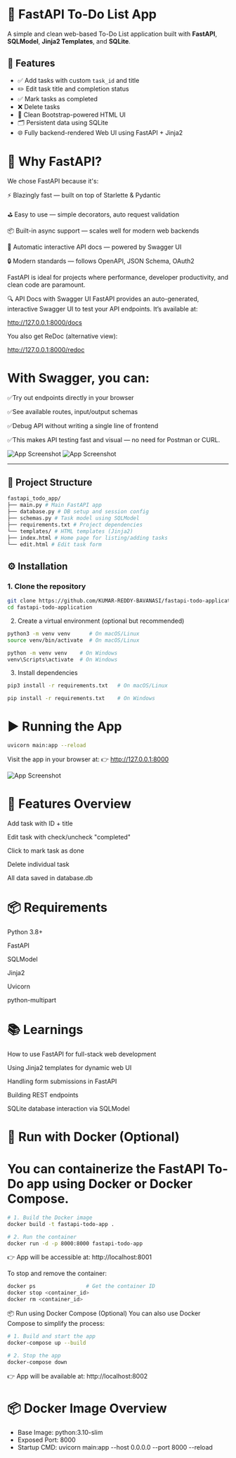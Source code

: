 # 📝 FastAPI To-Do List App

A simple and clean web-based To-Do List application built with **FastAPI**, **SQLModel**, **Jinja2 Templates**, and **SQLite**.

## 🚀 Features

- ✅ Add tasks with custom `task_id` and title
- ✏️ Edit task title and completion status
- ✅ Mark tasks as completed
- ❌ Delete tasks
- 📄 Clean Bootstrap-powered HTML UI
- 🗂 Persistent data using SQLite
- 🌐 Fully backend-rendered Web UI using FastAPI + Jinja2

# 🧠 Why FastAPI?

We chose FastAPI because it's:

⚡ Blazingly fast — built on top of Starlette & Pydantic

⛳ Easy to use — simple decorators, auto request validation

📦 Built-in async support — scales well for modern web backends

📄 Automatic interactive API docs — powered by Swagger UI

🔒 Modern standards — follows OpenAPI, JSON Schema, OAuth2

FastAPI is ideal for projects where performance, developer productivity, and clean code are paramount.

🔍 API Docs with Swagger UI
FastAPI provides an auto-generated, interactive Swagger UI to test your API endpoints. It’s available at:

http://127.0.0.1:8000/docs

You also get ReDoc (alternative view):

http://127.0.0.1:8000/redoc

# With Swagger, you can:

✅Try out endpoints directly in your browser

✅See available routes, input/output schemas

✅Debug API without writing a single line of frontend

✅This makes API testing fast and visual — no need for Postman or CURL.

![App Screenshot](assets/swagger_doc.png)
![App Screenshot](assets/redoc_doc.png)

---

## 📁 Project Structure

```bash
fastapi_todo_app/
├── main.py # Main FastAPI app
├── database.py # DB setup and session config
├── schemas.py # Task model using SQLModel
├── requirements.txt # Project dependencies
└── templates/ # HTML templates (Jinja2)
├── index.html # Home page for listing/adding tasks
└── edit.html # Edit task form
```

## ⚙️ Installation

### 1. Clone the repository

```bash
git clone https://github.com/KUMAR-REDDY-BAVANASI/fastapi-todo-application.git
cd fastapi-todo-application
```

2. Create a virtual environment (optional but recommended)

```bash
python3 -m venv venv      # On macOS/Linux
source venv/bin/activate  # On macOS/Linux

python -m venv venv    # On Windows
venv\Scripts\activate  # On Windows
```

3. Install dependencies

```bash
pip3 install -r requirements.txt   # On macOS/Linux
```

```bash
pip install -r requirements.txt    # On Windows
```

# ▶️ Running the App

```bash
uvicorn main:app --reload
```

Visit the app in your browser at: 👉 http://127.0.0.1:8000

![App Screenshot](assets/fastapi_todo_homepage.png)

# 🧪 Features Overview

Add task with ID + title

Edit task with check/uncheck "completed"

Click to mark task as done

Delete individual task

All data saved in database.db

# 📦 Requirements

Python 3.8+

FastAPI

SQLModel

Jinja2

Uvicorn

python-multipart

# 📚 Learnings

How to use FastAPI for full-stack web development

Using Jinja2 templates for dynamic web UI

Handling form submissions in FastAPI

Building REST endpoints

SQLite database interaction via SQLModel


# 🐳 Run with Docker (Optional)
# You can containerize the FastAPI To-Do app using Docker or Docker Compose.

```bash
# 1. Build the Docker image
docker build -t fastapi-todo-app .

# 2. Run the container
docker run -d -p 8000:8000 fastapi-todo-app
```

👉 App will be accessible at: http://localhost:8001

To stop and remove the container:

```bash
docker ps                # Get the container ID
docker stop <container_id>
docker rm <container_id>
```

📦 Run using Docker Compose (Optional)
You can also use Docker Compose to simplify the process:

```bash
# 1. Build and start the app
docker-compose up --build

# 2. Stop the app
docker-compose down
```

👉 App will be available at: http://localhost:8002

# 📦 Docker Image Overview

* Base Image: python:3.10-slim
* Exposed Port: 8000
* Startup CMD: uvicorn main:app --host 0.0.0.0 --port 8000 --reload

